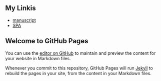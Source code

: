## My Linkis
- [manuscript](https://takakik.github.io/manuscript/)
- [SPA](https://takakik.github.io/spa/)


## Welcome to GitHub Pages

You can use the [editor on GitHub](https://github.com/takakik/takakik.github.io/edit/master/index.md) to maintain and preview the content for your website in Markdown files.

Whenever you commit to this repository, GitHub Pages will run [Jekyll](https://jekyllrb.com/) to rebuild the pages in your site, from the content in your Markdown files.
